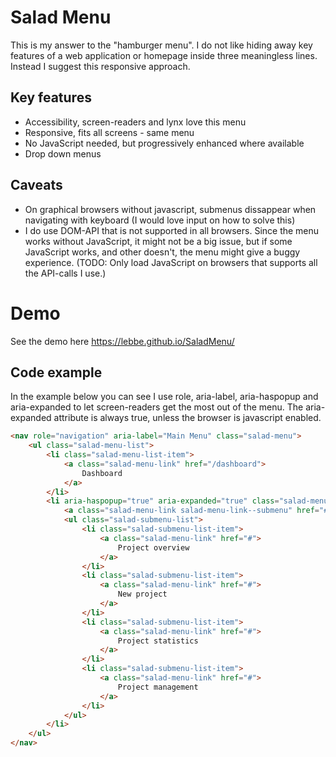 # Salad Menu

This is my answer to the "hamburger menu". I do not like
hiding away key features of a web application or homepage
inside three meaningless lines. Instead I suggest this
responsive approach.

## Key features

* Accessibility, screen-readers and lynx love this menu
* Responsive, fits all screens - same menu
* No JavaScript needed, but progressively enhanced where available
* Drop down menus


## Caveats

* On graphical browsers without javascript, submenus dissappear when navigating with keyboard (I would love input on how to solve this)
* I do use DOM-API that is not supported in all browsers. Since the menu works without JavaScript, it might not be a big issue, but if some JavaScript works, and other doesn't, the menu might give a buggy experience. (TODO: Only load JavaScript on browsers that supports all the API-calls I use.)

# Demo

See the demo here https://lebbe.github.io/SaladMenu/

## Code example

In the example below you can see I use role, aria-label, aria-haspopup and
aria-expanded to let screen-readers get the most out of the menu. The
aria-expanded attribute is always true, unless the browser is javascript
enabled.

```html
<nav role="navigation" aria-label="Main Menu" class="salad-menu">
	<ul class="salad-menu-list">
		<li class="salad-menu-list-item">
			<a class="salad-menu-link" href="/dashboard">
				Dashboard
			</a>
		</li>
		<li aria-haspopup="true" aria-expanded="true" class="salad-menu-list-item">
			<a class="salad-menu-link salad-menu-link--submenu" href="#">Projects</a>
			<ul class="salad-submenu-list">
				<li class="salad-submenu-list-item">
					<a class="salad-menu-link" href="#">
						Project overview
					</a>
				</li>
				<li class="salad-submenu-list-item">
					<a class="salad-menu-link" href="#">
						New project
					</a>
				</li>
				<li class="salad-submenu-list-item">
					<a class="salad-menu-link" href="#">
						Project statistics
					</a>
				</li>
				<li class="salad-submenu-list-item">
					<a class="salad-menu-link" href="#">
						Project management
					</a>
				</li>
			</ul>
		</li>
	</ul>
</nav>
```